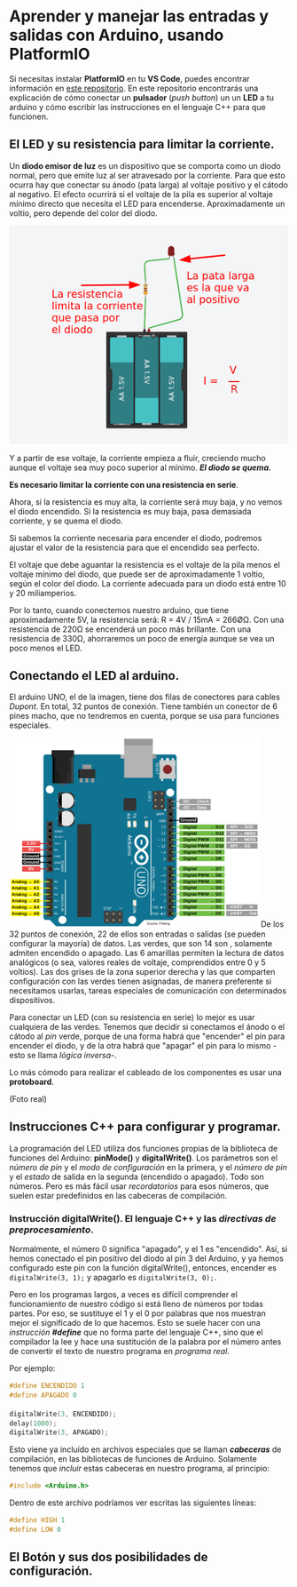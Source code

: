 # Aprender y manejar las entradas y salidas con **Arduino**, usando **PlatformIO**
Si necesitas instalar **PlatformIO** en tu **VS Code**, puedes encontrar información en [este repositorio](https://github.com/drancope-clases/Instalar_Platformio).
<quote>En este repositorio encontrarás una explicación de cómo conectar un **pulsador** (*push button*) un un **LED** a tu arduino y cómo escribir las instrucciones en el lenguaje C++ para que funcionen.</quote>

## El **LED** y su resistencia para limitar la corriente.
Un **diodo emisor de luz** es un dispositivo que se comporta como un diodo normal, pero que emite luz al ser atravesado por la corriente. Para que esto ocurra hay que conectar su ánodo (pata larga) al voltaje positivo y el cátodo al negativo. El  efecto ocurrirá si el voltaje de la pila es superior al voltaje mínimo directo que necesita el LED para encenderse. Aproximadamente un voltio, pero depende del color del diodo.

![led básico](imagenes/pila_led.png)

Y a partir de ese voltaje, la corriente empieza a fluir, creciendo mucho aunque el voltaje sea muy poco superior al mínimo. ***El diodo se quema.***

**Es necesario limitar la corriente con una resistencia en serie**.

Ahora, si la resistencia es muy alta, la corriente será muy baja, y no vemos el diodo encendido. Si la resistencia es muy baja, pasa demasiada corriente, y se quema el diodo.

Si sabemos la corriente necesaria para encender el diodo, podremos ajustar el valor de la resistencia para que el encendido sea perfecto.

El voltaje que debe aguantar la resistencia es el voltaje de la pila menos el voltaje mínimo del diodo, que puede ser de aproximadamente 1 voltio, según el color del diodo. La corriente adecuada para un diodo está entre 10 y 20 miliamperios.

Por lo tanto, cuando conectemos nuestro arduino, que tiene aproximadamente 5V, la resistencia será: R = 4V / 15mA = 266ØΩ. Con una resistencia de 220Ω se encenderá un poco más brillante. Con una resistencia de 330Ω, ahorraremos un poco de energía aunque se vea un poco menos el LED.

## Conectando el LED al arduino.

El arduino UNO, el de la imagen, tiene dos filas de conectores para cables *Dupont*. En total, 32 puntos de conexión. Tiene también un conector de 6 pines macho, que no tendremos en cuenta, porque se usa para funciones especiales.

<img src="imagenes/Arduino-Uno-Pinout-1.png" width=450></img>
De los 32 puntos de conexión, 22 de ellos son entradas o salidas (se pueden configurar la mayoría) de datos. Las verdes, que son 14 son , solamente admiten encendido o apagado. Las 6 amarillas permiten la lectura de datos analógicos (o sea, valores reales de voltaje, comprendidos entre 0 y 5 voltios). Las dos grises de la zona superior derecha y las que comparten configuración con las verdes tienen asignadas, de manera preferente si necesitamos usarlas, tareas especiales de comunicación con determinados dispositivos.

Para conectar un LED (con su resistencia en serie) lo mejor es usar cualquiera de las verdes. Tenemos que decidir si conectamos el ánodo o el cátodo al *pin* verde, porque de una forma habrá que "encender" el pin para encender el diodo, y de la otra habrá que "apagar" el pin para lo mismo -esto se llama *lógica inversa*-.

Lo más cómodo para realizar el cableado de los componentes es usar una **protoboard**.

(Foto real)

## Instrucciones C++ para configurar y programar.
La programación del LED utiliza dos funciones propias de la biblioteca de funciones del Arduino: **pinMode()** y **digitalWrite()**. Los parámetros son el *número de pin* y el *modo de configuración* en la primera, y el *número de pin* y el *estado* de salida en la segunda (encendido o apagado). Todo son números. Pero es más fácil usar *recordatorios* para esos números, que suelen estar predefinidos en las cabeceras de compilación.

### Instrucción **digitalWrite()**. El lenguaje C++ y las *directivas de preprocesamiento*.
Normalmente, el número 0 significa "apagado", y el 1 es "encendido". Así, si hemos conectado el pin positivo del diodo al pin 3 del Arduino, y ya hemos configurado este pin con la función digitalWrite(), entonces, encender es <code>digitalWrite(3, 1);</code> y apagarlo es <code>digitalWrite(3, 0);</code>.

Pero en los programas largos, a veces es difícil comprender el funcionamiento de nuestro código si está lleno de números por todas partes. Por eso, se sustituye el 1 y el 0 por palabras que nos muestran mejor el significado de lo que hacemos. Esto se suele hacer con una *instrucción* ***#define*** que no forma parte del lenguaje C++, sino que el compilador la lee y hace una sustitución de la palabra por el número antes de convertir el texto de nuestro programa en *programa real*.

Por ejemplo:
```C++
#define ENCENDIDO 1
#define APAGADO 0

digitalWrite(3, ENCENDIDO);
delay(1000);
digitalWrite(3, APAGADO);
```

Esto viene ya incluído en archivos especiales que se llaman ***cabeceras*** de compilación, en las bibliotecas de funciones de Arduino. Solamente tenemos que *incluir* estas cabeceras en nuestro programa, al principio:

```C++
#include <Arduino.h>
```

Dentro de este archivo podríamos ver escritas las siguientes líneas:
```C++
#define HIGH 1
#define LOW 0
```


## El Botón y sus dos posibilidades de configuración.
